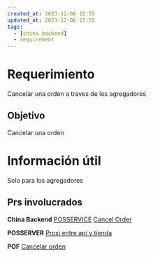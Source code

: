 ```yaml
---
created_at: 2023-12-06 15:55
updated_at: 2023-12-06 15:55
tags:
  - [china_backend]
  - requirement
---
```




# Requerimiento

Cancelar una orden a traves de los agregadores


## Objetivo

Cancelar una orden


# Información útil
Solo para los agregadores
## Prs involucrados

**China Backend**
[POSSERVICE](https://bitbucket.org/niusushi/china-backend/pull-requests/477/feat-crear-servicio-de-pos-service)
[Cancel Order](https://bitbucket.org/niusushi/china-backend/pull-requests/478)

**POSSERVER**
[Proxi entre api y tienda]( https://bitbucket.org/niusushi/pof_server_new/pull-requests/397)

**POF**
[Cancelar orden](https://bitbucket.org/nnodes/pof/pull-requests/284)
